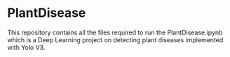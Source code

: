 # PlantDisease
This repository contains all the files required to run the PlantDisease.ipynb which is a Deep Learning project on detecting plant diseases implemented with Yolo V3.
